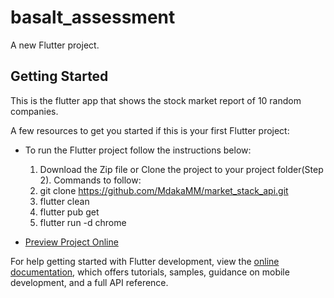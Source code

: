 # basalt_assessment

A new Flutter project.

## Getting Started

This is the flutter app that shows the stock market report of 10 random companies.

A few resources to get you started if this is your first Flutter project:

- To run the Flutter project follow the instructions below:
    1. Download the Zip file or Clone the project to your project folder(Step 2).
    Commands to follow:
    2. git clone https://github.com/MdakaMM/market_stack_api.git
    3. flutter clean
    4. flutter pub get
    5. flutter run -d chrome

- [Preview Project Online](https://docs.flutter.dev/get-started/codelab)

For help getting started with Flutter development, view the
[online documentation](https://docs.flutter.dev/), which offers tutorials,
samples, guidance on mobile development, and a full API reference.
